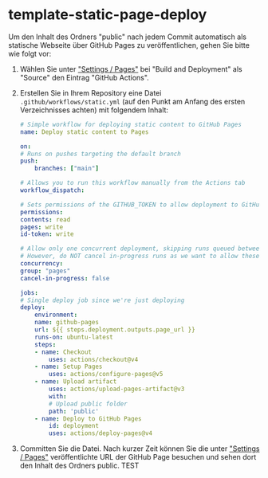 # template-static-page-deploy

Um den Inhalt des Ordners "public" nach jedem Commit automatisch als statische Webseite über GitHub Pages zu veröffentlichen, gehen Sie bitte wie folgt vor:

1. Wählen Sie unter ["Settings / Pages"](../../settings/pages) bei "Build and Deployment" als "Source" den Eintrag "GitHub Actions".
2. Erstellen Sie in Ihrem Repository eine Datei `.github/workflows/static.yml` (auf den Punkt am Anfang des ersten Verzeichnisses achten) mit folgendem Inhalt:

    ```yaml
    # Simple workflow for deploying static content to GitHub Pages
    name: Deploy static content to Pages

    on:
    # Runs on pushes targeting the default branch
    push:
        branches: ["main"]

    # Allows you to run this workflow manually from the Actions tab
    workflow_dispatch:

    # Sets permissions of the GITHUB_TOKEN to allow deployment to GitHub Pages
    permissions:
    contents: read
    pages: write
    id-token: write

    # Allow only one concurrent deployment, skipping runs queued between the run in-progress and latest queued.
    # However, do NOT cancel in-progress runs as we want to allow these production deployments to complete.
    concurrency:
    group: "pages"
    cancel-in-progress: false

    jobs:
    # Single deploy job since we're just deploying
    deploy:
        environment:
        name: github-pages
        url: ${{ steps.deployment.outputs.page_url }}
        runs-on: ubuntu-latest
        steps:
        - name: Checkout
            uses: actions/checkout@v4
        - name: Setup Pages
            uses: actions/configure-pages@v5
        - name: Upload artifact
            uses: actions/upload-pages-artifact@v3
            with:
            # Upload public folder
            path: 'public'
        - name: Deploy to GitHub Pages
            id: deployment
            uses: actions/deploy-pages@v4
    ```

3. Committen Sie die Datei. Nach kurzer Zeit können Sie die unter ["Settings / Pages"](../../settings/pages) veröffentlichte URL der GitHub Page besuchen und sehen dort den Inhalt des Ordners public.
TEST
